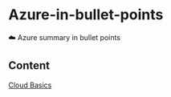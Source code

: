 # Azure-in-bullet-points
☁️ Azure summary in bullet points

## Content

[Cloud Basics](https://github.com/sanket2501/Azure-in-bullet-points/blob/main/AZ-900%20Microsoft%20Azure%20Fundamentals/Cloud%20Basics.md)
